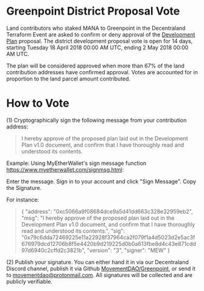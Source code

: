 # Greenpoint District Proposal Vote

Land contributors who staked MANA to Greenpoint in the Decentraland Terraform Event are asked to confirm or deny approval of the [Development Plan]( https://github.com/MovementDAO/Greenpoint/blob/master/Greenpoint-Dev-Plan-v1.0.pdf) proposal. The district development proposal vote is open for 14 days, starting Tuesday 18 April 2018 00:00 AM UTC, ending 2 May 2018 00:00 AM UTC.

The plan will be considered approved when more than 67% of the land contribution addresses have confirmed approval. Votes are accounted for in proportion to the land parcel amount contributed.

# How to Vote

(1) Cryptographically sign the following message from your contribution address:

>I hereby approve of the proposed plan laid out in the Development Plan v1.0 document, and confirm that I have thoroughly read and understood its contents.

Example: Using MyEtherWallet's sign message function https://www.myetherwallet.com/signmsg.html:

Enter the message. Sign in to your account and click "Sign Message". Copy the Signature.

For instance:
>{
>  "address": "0xc5066a9f08684dce9a5d41dd663c328e32959eb2",
>  "msg": "I hereby approve of the proposed plan laid out in the Development Plan v1.0 document, and confirm that I have thoroughly read and understood its contents.",
>  "sig": "0x79c6dda72469225e11a22928f37964ca2f079f1a4d5023d2e5ac3f676979dcd12706b8f5e4420b9d219225d0b0a613fbe8d4c43e871cdd97d6940c2cffd2c3821b",
>  "version": "3",
>  "signer": "MEW"
>}

(2) Publish your signature. You can either hand it in via our Decentraland Discord channel, publish it via Github [MovementDAO/Greenpoint](https://github.com/MovementDAO/Greenpoint/issues/1), or send it to movementdao@protonmail.com. All signatures will be collected and are publicly verifiable.
